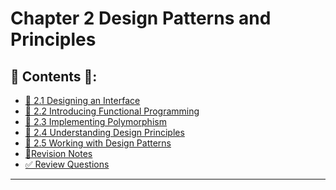 <link href="../../style.css" rel="stylesheet"></link>

# Chapter 2 Design Patterns and Principles

## 📜 Contents 📜:

- [🧠 2.1 Designing an Interface](/src/chapter_2/chapter_2_1_designing_an_interface/)
- [🧠 2.2 Introducing Functional Programming](/src/chapter_2/chapter_2_2_intro_functional_programming/)
- [🧠 2.3 Implementing Polymorphism](/src/chapter_2/chapter_2_3_implementing_polymorphism/)
- [🧠 2.4 Understanding Design Principles](/src/chapter_2/chapter_2_4_understanding_design_principles/)
- [🧠 2.5 Working with Design Patterns](/src/chapter_2/chapter_2_5_working_with_design_patterns/)
- [📝Revision Notes](/src/revision_notes/chap02/)
- [✅ Review Questions](/src/review_questions/chapter_2/)
<hr>

